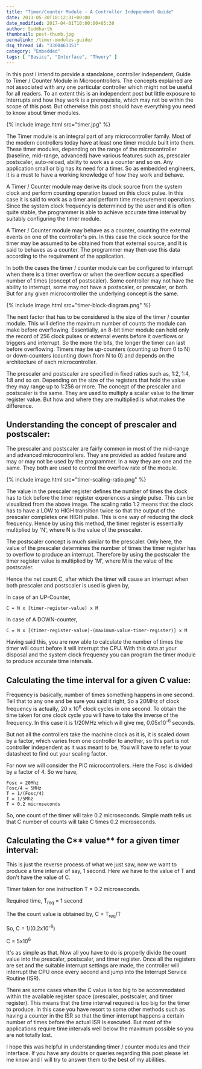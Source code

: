 ```yaml
---
title: "Timer/Counter Module - A Controller Independent Guide"
date: 2013-05-30T18:12:31+00:00
date_modified: 2017-04-01T10:00:00+05:30
author: Siddharth
thumbnail: post-thumb.jpg
permalink: /timer-modules-guide/
dsq_thread_id: "3300463351"
category: "Embedded"
tags: [ "Basics", "Interface", "Theory" ]
---
```


In this post I intend to provide a standalone, controller independent, Guide to Timer / Counter Module in Microcontrollers. The concepts explained are not associated with any one particular controller which might not be useful for all readers. To an extent this is an independent post but little exposure to Interrupts and how they work is a prerequisite, which may not be within the scope of this post. But otherwise this post should have everything you need to know about timer modules.

{% include image.html src="timer.jpg" %}

The Timer module is an integral part of any microcontroller family. Most of the modern controllers today have at least one timer module built into them. These timer modules, depending on the range of the microcontroller (baseline, mid-range, advanced) have various features such as, prescaler postscaler, auto-reload, ability to work as a counter and so on. Any application small or big has its need for a timer. So as embedded engineers, it is a must to have a working knowledge of how they work and behave.

A Timer / Counter module may derive its clock source from the system clock and perform counting operation based on this clock pulse. In this case it is said to work as a timer and perform time measurement operations. Since the system clock frequency is determined by the user and it is often quite stable, the programmer is able to achieve accurate time interval by suitably configuring the timer module.

A Timer / Counter module may behave as a counter, counting the external events on one of the controller's pin. In this case the clock source for the timer may be assumed to be obtained from that external source, and It is said to behaves as a counter. The programmer may then use this data according to the requirement of the application.

In both the cases the timer / counter module can be configured to interrupt when there is a timer overflow or when the overflow occurs a specified number of times (concept of postscaler). Some controller may not have the ability to interrupt, some may not have a postscaler, or prescaler, or both. But for any given microcontroller the underlying concept is the same.

{% include image.html src="timer-block-diagram.png" %}

The next factor that has to be considered is the size of the timer / counter module. This will define the maximum number of counts the module can make before overflowing. Essentially, an 8-bit timer module can hold only the record of 256 clock pulses or external events before it overflows or triggers and interrupt. So the more the bits, the longer the timer can last before overflowing. Timers may be up-counters (counting up from 0 to N) or down-counters (counting down from N to 0) and depends on the architecture of each microcontroller.

The prescaler and postscaler are specified in fixed ratios such as, 1:2, 1:4, 1:8 and so on. Depending on the size of the registers that hold the value they may range up to 1:256 or more. The concept of the prescaler and postscaler is the same. They are used to multiply a scalar value to the timer register value. But how and where they are multiplied is what makes the difference.

## Understanding the concept of prescaler and postscaler:

The prescaler and postscaler are fairly common in most of the mid-range and advanced microcontrollers. They are provided as added feature and may or may not be used by the programmer. In a way they are one and the same. They both are used to control the overflow rate of the module.

{% include image.html src="timer-scaling-ratio.png" %}

The value in the prescaler register defines the number of times the clock has to tick before the timer register experiences a single pulse. This can be visualized from the above image. The scaling ratio 1:2 means that the clock has to have a LOW to HIGH transition twice so that the output of the prescaler completes one HIGH pulse. This is one way of reducing the clock frequency. Hence by using this method, the timer register is essentially multiplied by 'N', where N is the value of the prescaler.

The postscaler concept is much similar to the prescaler. Only here, the value of the prescaler determines the number of times the timer register has to overflow to produce an interrupt. Therefore by using the postscaler the timer register value is multiplied by 'M', where M is the value of the postscaler.

Hence the net count C, after which the timer will cause an interrupt when both prescaler and postscaler is used is given by,

In case of an UP-Counter,

``` text
C = N x [timer-register-value] x M
```

In case of A DOWN-counter,

``` text
C = N x [(timer-register-value)-(maximum-value-timer-register)] x M
```

Having said this, you are now able to calculate the number of times the timer will count before it will interrupt the CPU. With this data at your disposal and the system clock frequency you can program the timer module to produce accurate time intervals.

## Calculating the time interval for a given C value:

Frequency is basically, number of times something happens in one second. Tell that to any one and be sure you said it right, So a 20MHz of clock frequency is actually, 20 x 10<sup>6</sup> clock cycles in one second. To obtain the time taken for one clock cycle you will have to take the inverse of the frequency. In this case it is 1/20MHz which will give me, 0.05x10<sup>-</sup><sup>6</sup> seconds.

But not all the controllers take the machine clock as it is, it is scaled down by a factor, which varies from one controller to another, so this part is not controller independent as it was meant to be, You will have to refer to your datasheet to find out your scaling factor.

For now we will consider the PIC microcontrollers. Here the Fosc is divided by a factor of 4. So we have,

``` text
Fosc = 20Mhz
Fosc/4 = 5MHz
T = 1/(Fosc/4)
T = 1/5Mhz
T = 0.2 microseconds
```

So, one count of the timer will take 0.2 microseconds. Simple math tells us that C number of counts will take C times 0.2 microseconds.

## **Calculating the C**** value** for a given timer interval:

This is just the reverse process of what we just saw, now we want to produce a time interval of say, 1 second. Here we have to the value of T and don't have the value of C.

Timer taken for one instruction T = 0.2 microseconds.

Required time, T<sub>req</sub> = 1 second

The the count value is obtained by, C = T<sub>req</sub>/T

So, C = 1/(0.2x10<sup>-</sup><sup>6</sup>)

C = 5x10<sup>6</sup>

It's as simple as that. Now all you have to do is properly divide the count value into the prescaler, postscaler, and timer register. Once all the registers are set and the suitable interrupt settings are made, the controller will interrupt the CPU once every second and jump into the Interrupt Service Routine (ISR).

There are some cases when the C value is too big to be accommodated within the available register space (prescaler, postscaler, and timer register). This means that the time interval required is too big for the timer to produce. In this case you have resort to some other methods such as having a counter in the ISR so that the timer interrupt happens a certain number of times before the actual ISR is executed. But most of the applications require time intervals well below the maximum possible so you are not totally lost.

I hope this was helpful in understanding timer / counter modules and their interface. If you have any doubts or queries regarding this post please let me know and I will try to answer them to the best of my abilities.
